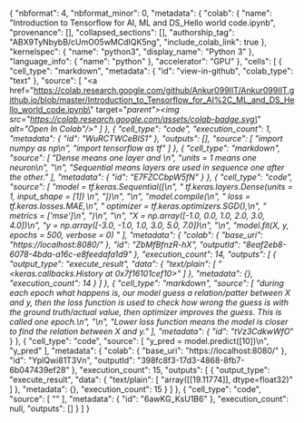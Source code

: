 {
  "nbformat": 4,
  "nbformat_minor": 0,
  "metadata": {
    "colab": {
      "name": "Introduction to Tensorflow for AI, ML and DS_Hello world code.ipynb",
      "provenance": [],
      "collapsed_sections": [],
      "authorship_tag": "ABX9TyNbybB/cUmO05wMCdIQK5ng",
      "include_colab_link": true
    },
    "kernelspec": {
      "name": "python3",
      "display_name": "Python 3"
    },
    "language_info": {
      "name": "python"
    },
    "accelerator": "GPU"
  },
  "cells": [
    {
      "cell_type": "markdown",
      "metadata": {
        "id": "view-in-github",
        "colab_type": "text"
      },
      "source": [
        "<a href=\"https://colab.research.google.com/github/Ankur099IIT/Ankur099IIT.github.io/blob/master/Introduction_to_Tensorflow_for_AI%2C_ML_and_DS_Hello_world_code.ipynb\" target=\"_parent\"><img src=\"https://colab.research.google.com/assets/colab-badge.svg\" alt=\"Open In Colab\"/></a>"
      ]
    },
    {
      "cell_type": "code",
      "execution_count": 1,
      "metadata": {
        "id": "WuRCTWCeBIS1"
      },
      "outputs": [],
      "source": [
        "import numpy as np\n",
        "import tensorflow as tf"
      ]
    },
    {
      "cell_type": "markdown",
      "source": [
        "Dense means one layer and \n",
        "units = 1 means one neuron\n",
        "\n",
        "Sequential means layers are used in sequence one after the other."
      ],
      "metadata": {
        "id": "E7FZCCbpW5fN"
      }
    },
    {
      "cell_type": "code",
      "source": [
        "model = tf.keras.Sequential([\n",
        "        tf.keras.layers.Dense(units = 1, input_shape = [1])                     \n",
        "])\n",
        "\n",
        "model.compile(\n",
        "    loss = tf.keras.losses.MAE,\n",
        "    optimizer = tf.keras.optimizers.SGD(),\n",
        "    metrics = ['mse']\n",
        ")\n",
        "\n",
        "X = np.array([-1.0, 0.0, 1.0, 2.0, 3.0, 4.0])\n",
        "y = np.array([-3.0, -1.0, 1.0, 3.0, 5.0, 7.0])\n",
        "\n",
        "model.fit(X, y, epochs = 500, verbose = 0) "
      ],
      "metadata": {
        "colab": {
          "base_uri": "https://localhost:8080/"
        },
        "id": "ZbMfBfnzR-hX",
        "outputId": "8eaf2eb8-6078-4bda-a16c-e8feedafa1d9"
      },
      "execution_count": 14,
      "outputs": [
        {
          "output_type": "execute_result",
          "data": {
            "text/plain": [
              "<keras.callbacks.History at 0x7f16101cef10>"
            ]
          },
          "metadata": {},
          "execution_count": 14
        }
      ]
    },
    {
      "cell_type": "markdown",
      "source": [
        "during each epoch what happens is, our model guess a relation/patter between X and y, then the loss function is used to check how wrong the guess is with the ground truth/actual value, then optimizer improves the guess. This is called one epoch.\n",
        "\n",
        "Lower loss function means the model is closer to find the relation between X and y."
      ],
      "metadata": {
        "id": "tVz3CdkwWfO_"
      }
    },
    {
      "cell_type": "code",
      "source": [
        "y_pred = model.predict([10])\n",
        "y_pred"
      ],
      "metadata": {
        "colab": {
          "base_uri": "https://localhost:8080/"
        },
        "id": "YplQwi81T3Vn",
        "outputId": "398fc8f3-17d3-4868-8fb7-6b047439ef28"
      },
      "execution_count": 15,
      "outputs": [
        {
          "output_type": "execute_result",
          "data": {
            "text/plain": [
              "array([[19.11774]], dtype=float32)"
            ]
          },
          "metadata": {},
          "execution_count": 15
        }
      ]
    },
    {
      "cell_type": "code",
      "source": [
        ""
      ],
      "metadata": {
        "id": "6awKG_KsU1B6"
      },
      "execution_count": null,
      "outputs": []
    }
  ]
}
